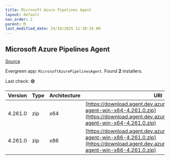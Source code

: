 ```yaml
---
title: Microsoft Azure Pipelines Agent
layout: default
nav_order: 2
parent: M
last_modified_date: 24/10/2025 11:38:16 AM
---
```


## Microsoft Azure Pipelines Agent

[Source](https://learn.microsoft.com/en-au/azure/devops/pipelines/agents/agents)

Evergreen app: `MicrosoftAzurePipelinesAgent`. Found **2** installers.

Last check: 🟢

| Version | Type | Architecture | URI                                                                                                                                                                    |
| ------- | ---- | ------------ | ---------------------------------------------------------------------------------------------------------------------------------------------------------------------- |
| 4.261.0 | zip  | x64          | [https://download.agent.dev.azure.com/agent/4.261.0/vsts-agent-win-x64-4.261.0.zip](https://download.agent.dev.azure.com/agent/4.261.0/vsts-agent-win-x64-4.261.0.zip) |
| 4.261.0 | zip  | x86          | [https://download.agent.dev.azure.com/agent/4.261.0/vsts-agent-win-x86-4.261.0.zip](https://download.agent.dev.azure.com/agent/4.261.0/vsts-agent-win-x86-4.261.0.zip) |
